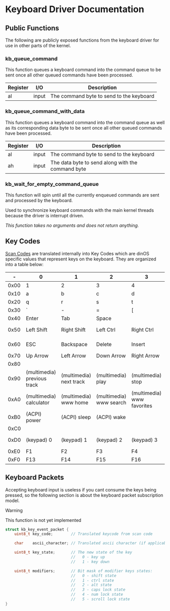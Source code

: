 # Keyboard Driver Documentation

## Public Functions

The following are publicly exposed functions from the keyboard driver for use in other parts of the kernel.

### kb_queue_command

This function queues a keyboard command into the command queue to be sent once all other queued commands have been processed.

| Register | I/O   | Description                              |
| -------- | ----- | ---------------------------------------- |
| al       | input | The command byte to send to the keyboard |

### kb_queue_command_with_data

This function queues a keyboard command into the command queue as well as its corresponding data byte to be sent once all other queued commands have been processed.

| Register | I/O   | Description                                       |
| -------- | ----- | ------------------------------------------------- |
| al       | input | The command byte to send to the keyboard          |
| ah       | input | The data byte to send along with the command byte |

### kb_wait_for_empty_command_queue

This function will spin until all the currently enqueued commands are sent and processed by the keyboard.

Used to synchronize keyboard commands with the main kernel threads because the driver is interrupt driven.

_This function takes no arguments and does not return anything._

## Key Codes

[Scan Codes](https://wiki.osdev.org/PS2_Keyboard#Scan_Code_Set_1) are translated internally into Key Codes which are dinOS specific values that represent keys on the keyboard. They are organized into a table below:

| -    | 0                           | 1                       | 2                       | 3                          | 4                        | 5                        | 6                        | 7                 | 8                        | 9                  | A                         | B           | C          | D          | E            | F              |
| ---- | --------------------------- | ----------------------- | ----------------------- | -------------------------- | ------------------------ | ------------------------ | ------------------------ | ----------------- | ------------------------ | ------------------ | ------------------------- | ----------- | ---------- | ---------- | ------------ | -------------- |
| 0x00 | 1                           | 2                       | 3                       | 4                          | 5                        | 6                        | 7                        | 8                 | 9                        | 0                  |                           |             |            |            |              |                |
| 0x10 | a                           | b                       | c                       | d                          | e                        | f                        | g                        | h                 | i                        | j                  | k                         | l           | m          | n          | o            | p              |
| 0x20 | q                           | r                       | s                       | t                          | u                        | v                        | w                        | x                 | y                        | z                  |                           |             |            |            |              |                |
| 0x30 | `                           | -                       | =                       | [                          | ]                        | \\                       | ;                        | '                 | ,                        | .                  | /                         |             |            |            |              |                |
| 0x40 | Enter                       | Tab                     | Space                   |                            |                          |                          |                          |                   |                          |                    |                           |             |            |            |              |                |
| 0x50 | Left Shift                  | Right Shift             | Left Ctrl               | Right Ctrl                 | Left Alt                 | Right Alt (or AltGr)     | Left GUI                 | Right GUI         |                          |                    |                           |             |            | CapsLock   | NumLock      | ScrollLock     |
| 0x60 | ESC                         | Backspace               | Delete                  | Insert                     | Home                     | End                      | Page Up                  | Page Down         |                          |                    |                           |             |            |            | Print Screen | Pause          |
| 0x70 | Up Arrow                    | Left Arrow              | Down Arrow              | Right Arrow                |                          |                          |                          |                   |                          |                    |                           |             |            |            |              |                |
| 0x80 |                             |                         |                         |                            |                          |                          |                          |                   |                          |                    |                           |             |            |            |              |                |
| 0x90 | (multimedia) previous track | (multimedia) next track | (multimedia) play       | (multimedia) stop          | (multimedia) mute        | (multimedia) volume down | (multimedia) volume up   |                   |                          |                    |                           |             |            |            |              | "apps" (Menu)  |
| 0xA0 | (multimedia) calculator     | (multimedia) www home   | (multimedia) www search | (multimedia) www favorites | (multimedia) www refresh | (multimedia) www stop    | (multimedia) www forward | (multimedia) back | (multimedia) my computer | (multimedia) email | (multimedia) media select |             |            |            |              |                |
| 0xB0 | (ACPI) power                | (ACPI) sleep            | (ACPI) wake             |                            |                          |                          |                          |                   |                          |                    |                           |             |            |            |              |                |
| 0xC0 |                             |                         |                         |                            |                          |                          |                          |                   |                          |                    |                           |             |            |            |              |                |
| 0xD0 | (keypad) 0                  | (keypad) 1              | (keypad) 2              | (keypad) 3                 | (keypad) 4               | (keypad) 5               | (keypad) 6               | (keypad) 7        | (keypad) 8               | (keypad) 9         | (keypad) /                | (keypad) \* | (keypad) - | (keypad) + | (keypad) .   | (keypad) Enter |
| 0xE0 | F1                          | F2                      | F3                      | F4                         | F5                       | F6                       | F7                       | F8                | F9                       | F10                | F11                       | F12         |            |            |              |                |
| 0xF0 | F13                         | F14                     | F15                     | F16                        | F17                      | F18                      | F19                      | F20               | F21                      | F22                | F23                       | F24         |            |            |              |                |

## Keyboard Packets

Accepting keyboard input is useless if you cant consume the keys being pressed, so the following section is about the keyboard packet subscription model.

> [!WARNING]
> This function is not yet implemented

```c
struct kb_key_event_packet {
    uint8_t key_code;        // Translated keycode from scan code

    char    ascii_character; // Translated ascii character (if applicable or 0 otherwise)

    uint8_t key_state;       // The new state of the key
                             //   0 - key up
                             //   1 - key down

    uint8_t modifiers;       // Bit mask of modifier keys states:
                             //   0 - shift state
                             //   1 - ctrl state
                             //   2 - alt state
                             //   3 - caps lock state
                             //   4 - num lock state
                             //   5 - scroll lock state
}
```
